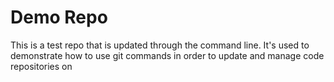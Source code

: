 # Demo Repo
This is a test repo that is updated through the command line.  It's used to demonstrate how to use git commands in order to update and manage code repositories on
